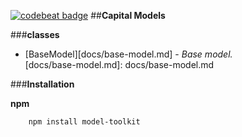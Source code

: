 [![codebeat badge](https://codebeat.co/badges/318dc347-443c-4ce6-b5ae-d1f6037fcb9e)](https://codebeat.co/projects/github-com-pinkgorilla-model-toolkit)
##**Capital Models**

###**classes**
+ [BaseModel][docs/base-model.md] - *Base model.*  
[docs/base-model.md]: docs/base-model.md 

###**Installation**

**npm**
```
    npm install model-toolkit
```